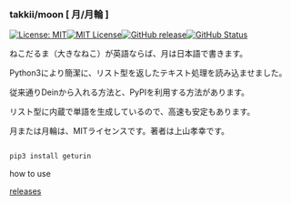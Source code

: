 ### takkii/moon [ 月/月輪 ]

[![License: MIT](https://img.shields.io/badge/License-MIT-yellow.svg)](https://opensource.org/licenses/MIT)[![MIT License](http://img.shields.io/badge/license-MIT-blue.svg?style=flat)](LICENSE)[![GitHub release](https://img.shields.io/github/release/takkii/moon.svg?style=flat)](GitHub)[![GitHub Status](https://img.shields.io/github/last-commit/takkii/moon.svg?style=flat)](GitHub)

ねこだるま（大きなねこ）が英語ならば、月は日本語で書きます。

Python3により簡潔に、リスト型を返したテキスト処理を読み込ませました。

従来通りDeinから入れる方法と、PyPIを利用する方法があります。

リスト型に内蔵で単語を生成しているので、高速も安定もあります。

月または月輪は、MITライセンスです。著者は上山孝幸です。

```markdown

pip3 install geturin

```

how to use

[releases](https://github.com/takkii/moon/releases)
